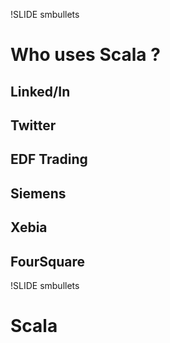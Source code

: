 !SLIDE smbullets
# Who uses Scala ?

## Linked/In
## Twitter
## EDF Trading
## Siemens
## Xebia
## FourSquare

!SLIDE smbullets
# Scala
